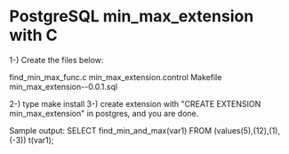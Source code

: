 # PostgreSQL min_max_extension with C #
1-) Create the files below:

find_min_max_func.c
min_max_extension.control
Makefile
min_max_extension--0.0.1.sql

2-) type make install
3-) create extension with "CREATE EXTENSION min_max_extension" in postgres, and you are done.

Sample output: SELECT find_min_and_max(var1) FROM (values(5),(12),(1),(-3)) t(var1);
